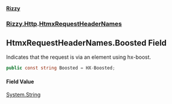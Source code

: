 #### [Rizzy](index 'index')
### [Rizzy.Http](Rizzy.Http 'Rizzy.Http').[HtmxRequestHeaderNames](Rizzy.Http.HtmxRequestHeaderNames 'Rizzy.Http.HtmxRequestHeaderNames')

## HtmxRequestHeaderNames.Boosted Field

Indicates that the request is via an element using hx-boost.

```csharp
public const string Boosted = HX-Boosted;
```

#### Field Value
[System.String](https://docs.microsoft.com/en-us/dotnet/api/System.String 'System.String')
